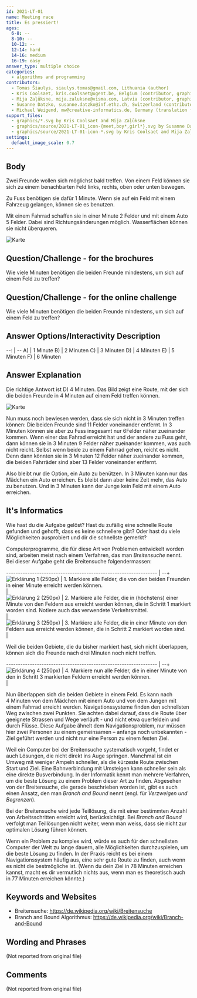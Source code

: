 ```yaml
---
id: 2021-LT-01
name: Meeting race
title: Es pressiert!
ages:
  6-8: --
  8-10: --
  10-12: --
  12-14: hard
  14-16: medium
  16-19: easy
answer_type: multiple choice
categories:
  - algorithms and programming
contributors:
  - Tomas Šiaulys, siaulys.tomas@gmail.com, Lithuania (author)
  - Kris Coolsaet, kris.coolsaet@ugent.be, Belgium (contributor, graphics)
  - Mija Zaļūksne, mija.zaluksne@visma.com, Latvia (contributor, graphics)
  - Susanne Datzko, susanne.datzko@inf.ethz.ch, Switzerland (contributor, graphics)
  - Michael Weigend, mw@creative-informatics.de, Germany (translation from English into German)
support_files:
  - graphics/*.svg by Kris Coolsaet and Mija Zaļūksne
  - graphics/source/2021-LT-01_icon-{meet,boy*,girl*}.svg by Susanne Datzko
  - graphics/source/2021-LT-01-icon-*.svg by Kris Coolsaet and Mija Zaļūksne
settings:
  default_image_scale: 0.7
---
```



## Body

Zwei Freunde wollen sich möglichst bald treffen. Von einem Feld können sie sich zu einem benachbarten Feld links, rechts, oben oder unten bewegen. 

Zu Fuss benötigen sie dafür 1 Minute. Wenn sie auf ein Feld mit einem Fahrzeug gelangen, können sie es benutzen. 

Mit einem Fahrrad schaffen sie in einer Minute 2 Felder und mit einem Auto 5 Felder. Dabei sind Richtungsänderungen möglich. Wasserflächen können sie nicht überqueren.

![](graphics/2021-LT-01-taskbody.svg "Karte")

## Question/Challenge - for the brochures

Wie viele Minuten benötigen die beiden Freunde mindestens, um sich auf einem Feld zu treffen?


## Question/Challenge - for the online challenge

Wie viele Minuten benötigen die beiden Freunde mindestens, um sich auf einem Feld zu treffen?


## Answer Options/Interactivity Description

--: | --
 A) | 1 Minute
 B) | 2 Minuten
 C) | 3 Minuten
 D) | 4 Minuten
 E) | 5 Minuten
 F) | 6 Minuten



## Answer Explanation

Die richtige Antwort ist D) 4 Minuten. Das Bild zeigt eine Route, mit der sich die beiden Freunde in 4 Minuten auf einem Feld treffen können.

![](graphics/2021-LT-01-solution.svg "Karte")

Nun muss noch bewiesen werden, dass sie sich nicht in 3 Minuten treffen können:
Die beiden Freunde sind 11 Felder voneinander entfernt. In 3 Minuten können sie aber zu Fuss insgesamt nur 6Felder näher zueinander kommen. 
Wenn einer das Fahrad erreicht hat und der andere zu Fuss geht, dann können sie in 3 Minuten 9 Felder näher zueinander kommen, was auch nicht reicht. 
Selbst wenn beide zu einem Fahrrad gehen, reicht es nicht. Denn dann könnten sie in 3 Minuten 12 Felder näher zueinander kommen, die beiden Fahrräder sind aber 13 Felder voneinander entfernt.

Also bleibt nur die Option, ein Auto zu benützen. In 3 Minuten kann nur das Mädchen ein Auto erreichen. Es bleibt dann aber keine Zeit mehr, das Auto zu benutzen. Und in 3 Minuten kann der Junge kein Feld mit einem Auto erreichen. 


## It's Informatics

Wie hast du die Aufgabe gelöst? Hast du zufällig eine schnelle Route gefunden und gehofft, dass es keine schnellere gibt? Oder hast du viele Möglichkeiten ausprobiert und dir die schnellste gemerkt?

Computerprogramme, die für diese Art von Problemen entwickelt worden sind, arbeiten meist nach einem Verfahren, das man _Breitensuche_ nennt. Bei dieser Aufgabe geht die Breitensuche folgendermassen:


---------------------------------------------------------------- | --+
![](graphics/2021-LT-01-explanation01.svg "Erklärung 1 (250px)") | 1. Markiere alle Felder, die von den beiden Freunden in einer Minute erreicht werden können. \
                                                                 |   
![](graphics/2021-LT-01-explanation02.svg "Erklärung 2 (250px)") | 2. Markiere alle Felder, die in (höchstens) einer Minute von den Feldern aus erreicht werden können, die in Schritt&nbsp;1 markiert worden sind. Notiere auch das verwendete Verkehrsmittel. \
                                                                 |   
![](graphics/2021-LT-01-explanation03.svg "Erklärung 3 (250px)") | 3. Markiere alle Felder, die in einer Minute von den Feldern aus erreicht werden können, die in Schritt&nbsp;2 markiert worden sind. \
                                                                 |   

Weil die beiden Gebiete, die du bisher markiert hast, sich nicht überlappen, können sich die Freunde nach drei Minuten noch nicht treffen. 

---------------------------------------------------------------- | --+
![](graphics/2021-LT-01-explanation04.svg "Erklärung 4 (250px)") | 4. Markiere nun alle Felder, die in einer Minute von den in Schritt&nbsp;3 markierten Feldern erreicht werden können. \
                                                                 | 

Nun überlappen sich die beiden Gebiete in einem Feld. Es kann nach 4&nbsp;Minuten von dem Mädchen mit einem Auto und von dem Jungen mit einem Fahrrad erreicht werden.
Navigationssysteme finden den schnellsten Weg zwischen zwei Punkten. Sie achten dabei darauf, dass  die Route über geeignete Strassen und Wege verläuft - und nicht etwa querfeldein und durch Flüsse. Diese Aufgabe ähnelt dem Navigationsproblem, nur müssen hier zwei Personen zu einem gemeinsamen – anfangs noch unbekannten - Ziel geführt werden und nicht nur eine Person zu einem festen Ziel.

Weil ein Computer bei der Breitensuche systematisch vorgeht, findet er auch Lösungen, die nicht direkt ins Auge springen. Manchmal ist ein Umweg mit weniger Ampeln schneller, als die kürzeste Route zwischen Start und Ziel. Eine Bahnverbindung mit Umsteigen kann schneller sein als eine direkte Busverbindung.
In der Informatik kennt man mehrere Verfahren, um die beste Lösung zu einem Problem dieser Art zu finden. Abgesehen von der Breitensuche, die gerade beschrieben worden ist,  gibt es auch einen Ansatz, den man _Branch and Bound_ nennt (engl. für _Verzweigen und Begrenzen_).

Bei der Breitensuche wird jede Teillösung, die mit einer bestimmten Anzahl von Arbeitsschritten erreicht wird, berücksichtigt. Bei _Branch and Bound_ verfolgt man Teillösungen nicht weiter, wenn man weiss, dass sie nicht zur optimalen Lösung führen können.

Wenn ein Problem zu komplex wird, würde es auch für den schnellsten Computer der Welt zu lange dauern, alle Möglichkeiten durchzuspielen, um die beste Lösung zu finden. In der Praxis reicht es bei einem Navigationssystem häufig aus, eine sehr gute Route zu finden, auch wenn es nicht die bestmögliche ist. (Wenn du dein Ziel in 78&nbsp;Minuten erreichen kannst, macht es dir vermutlich nichts aus, wenn man es theoretisch auch in 77&nbsp;Minuten erreichen könnte.)


## Keywords and Websites

  - Breitensuche: https://de.wikipedia.org/wiki/Breitensuche
  - Branch and Bound Algorithmus: https://de.wikipedia.org/wiki/Branch-and-Bound


## Wording and Phrases

(Not reported from original file)


## Comments

(Not reported from original file)
